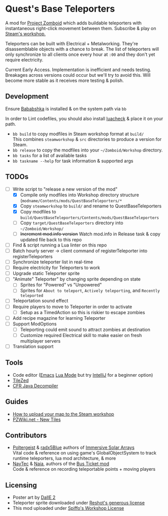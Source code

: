 # Quest's Base Teleporters
A mod for [Project Zomboid](https://projectzomboid.com/) which adds buildable teleporters with instantaneous right-click movement between them. Subscribe & play on [Steam's workshop.](https://steamcommunity.com/sharedfiles/filedetails/?id=2979721745)

Teleporters can be built with Electrical + Metalworking. They're disassemblable objects with a chance to break. The list of teleporters will only synchronize to all clients once every hour at `:00` and they don't yet require electricity.

Current Early Access. Implementation is inefficient and needs testing. Breakages across versions could occur but we'll try to avoid this. Will become more stable as it receives more testing & polish.

## Development

Ensure [Bababshka](https://babashka.org/) is installed & on the system path via `bb`

In order to Lint codefiles, you should also install [luacheck](https://github.com/mpeterv/luacheck) & place it on your path.

* `bb build` to copy modfiles in Steam workshop format at `build/`\
  This combines `steamworkshop` & `src` directories to produce a version for Steam.
* `bb release` to copy the modfiles into your `~/Zomboid/Workshop` directory.
* `bb tasks` for a list of available tasks
* `bb taskname --help` for task information & supported args

## TODOs
- [ ] Write script to "release a new version of the mod"
  - [x] Compile only modfiles into Workshop directory structure (`modname/Contents/mods/QuestBaseTeleporters/*`
  - [x] Copy `steamworkshop` to `build/` and rename to QuestBaseTeleporters
  - [x] Copy modfiles to `build/QuestBaseTeleporters/Contents/mods/QuestBaseTeleporters`
  - [ ] Copy `target/QuestBaseTeleporters` directory into `~/Zomboid/Workshop/`
  - [ ] ~~Increment mod.info version~~ Watch mod.info in Release task & copy updated file back to this repo
- [ ] Find & script running a Lua linter on this repo
- [ ] Batch hourly server -> client command of registerTeleporter into registerTeleporters
- [ ] Synchronize teleporter list in real-time
- [ ] Require electricity for Teleporters to work
- [ ] Upgrade static Teleporter sprite
- [ ] "Animate" Teleporter" by changing sprite depending on state
  - [ ] Sprites for "Powered" vs "Unpowered"
  - [ ] Sprites for `About to teleport`, `Actively teleporting`, and `Recently teleported`
- [ ] Teleportation sound effect
- [ ] Require players to move to Teleporter in order to activate
  - [ ] Setup as a TimedAction so this is riskier to escape zombies
- [ ] Add recipe magazine for learning Teleporter
- [ ] Support ModOptions
  - [ ] Teleporting could emit sound to attract zombies at destination
  - [ ] Customize required Electrical skill to make easier on fresh multiplayer servers
- [ ] Translation support

## Tools
* Code editor ([Emacs](https://www.gnu.org/software/emacs/) [Lua Mode](https://github.com/immerrr/lua-mode) but try [IntelliJ](https://www.jetbrains.com/idea/download/) for a beginner option)
* [TileZed](https://theindiestone.com/forums/index.php?/topic/59675-latest-tilezed-worlded-and-tilesets-september-8-2022/)
* [CFR Java Decompiler](https://www.benf.org/other/cfr/)

## Guides
* [How to upload your map to the Steam workshop](https://steamcommunity.com/sharedfiles/filedetails/?id=534034411)
* [PZWiki.net - New Tiles](https://pzwiki.net/wiki/New_Tiles)

## Contributors
* [Poltergeist](https://github.com/Poltergeistzx) & [radx5Blue](https://github.com/radx5Blue) authors of [Immersive Solar Arrays](https://github.com/Poltergeistzx/ImmersiveSolarArrays)\
  Vital code & reference on using game's GlobalObjectSystem to track runtime teleporters, lua mod architecture, & more
* [NayTec](https://steamcommunity.com/profiles/76561198031286597) & [Naia](https://steamcommunity.com/profiles/76561198133217288), authors of the [Bus Ticket mod](https://steamcommunity.com/sharedfiles/filedetails/?id=2866535182)\
  Code & reference on recording teleportable points + moving players

## Licensing
* Poster art by [DallE 2](https://openai.com/product/dall-e-2)
* Teleporter sprite downloaded under [Reshot's generous license](https://www.reshot.com/license/)
* This mod uploaded under [Spiffo's Workshop License](https://steamcommunity.com/sharedfiles/filedetails/?id=2872282653)